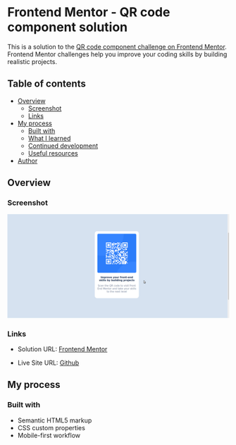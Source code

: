 # Frontend Mentor - QR code component solution

This is a solution to the [QR code component challenge on Frontend Mentor](https://www.frontendmentor.io/challenges/qr-code-component-iux_sIO_H). Frontend Mentor challenges help you improve your coding skills by building realistic projects. 

## Table of contents

- [Overview](#overview)
  - [Screenshot](#screenshot)
  - [Links](#links)
- [My process](#my-process)
  - [Built with](#built-with)
  - [What I learned](#what-i-learned)
  - [Continued development](#continued-development)
  - [Useful resources](#useful-resources)
- [Author](#author)

## Overview

### Screenshot

![](images/qr-code.png)

### Links

- Solution URL: 
[Frontend Mentor](https://your-solution-url.com)

- Live Site URL: 
[Github](https://callmeog01.github.io/qr-code-component/)

## My process

### Built with

- Semantic HTML5 markup
- CSS custom properties
- Mobile-first workflow